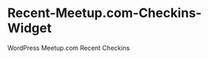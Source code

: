 Recent-Meetup.com-Checkins-Widget
=================================

WordPress Meetup.com Recent Checkins